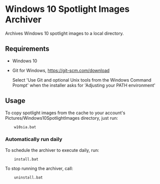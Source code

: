 # Windows 10 Spotlight Images Archiver
Archives Windows 10 spotlight images to a local directory.

## Requirements

* Windows 10
* Git for Windows, https://git-scm.com/download

  Select 'Use Git and optional Unix tools from the Windows Command Prompt' when the installer asks for 'Adjusting your PATH environment'

## Usage

To copy spotlight images from the cache to your account's Pictures/Windows10SpotlightImages directory, just run:

        w10sia.bat

### Automatically run daily

To schedule the archiver to execute daily, run:

        install.bat

To stop running the archiver, call:

        uninstall.bat
